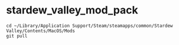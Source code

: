 # stardew_valley_mod_pack

```
cd ~/Library/Application Support/Steam/steamapps/common/Stardew Valley/Contents/MacOS/Mods
git pull
```
